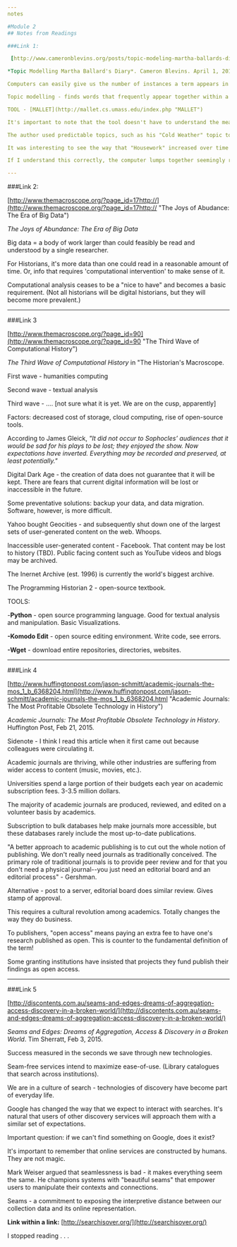 ```yaml
---
notes

#Module 2
## Notes from Readings

###Link 1:

 [http://www.cameronblevins.org/posts/topic-modeling-martha-ballards-diary/](http://www.cameronblevins.org/posts/topic-modeling-martha-ballards-diary/)

*Topic Modelling Martha Ballard's Diary*. Cameron Blevins. April 1, 2010.

Computers can easily give us the number of instances a term appears in a text (i.e. "God"), but has a harder time knowing that "the Author of all my Mercies" also refers to God.

Topic modelling - finds words that frequently appear together within a text, groups them in clusters.

TOOL - [MALLET](http://mallet.cs.umass.edu/index.php "MALLET")

It's important to note that the tool doesn't have to understand the meaning of the words, it simply shows how the words are *used*.

The author used predictable topics, such as his "Cold Weather" topic to measure it against months of the year.  The expected results were to find more instances of "Cold Weather" terms in the winter months.  This is exactly what the program showed, and so the author builds more faith in the power of the program.

It was interesting to see the way that "Housework" increased over time in the diaries. The author expected to see a decrease, but ultimately saw references to Housework increase. That led the author to ask interesting new questions. The patterns would never have been readily apparent to the average human reader.

If I understand this correctly, the computer lumps together seemingly related terms, and then the author attributes a tag to them, such as the aforementioned "Cold Weather".  Then, once a tag or title has been assigned, the author tracks that tag throughout the body of the text.

---
```



###Link 2:

 [http://www.themacroscope.org/?page_id=17http://](http://www.themacroscope.org/?page_id=17http:// "The Joys of Abudance: The Era of Big Data")

*The Joys of Abundance: The Era of Big Data*

Big data = a body of work larger than could feasibly be read and understood by a single researcher.

For Historians, it's more data than one could read in a reasonable amount of time.  Or, info that requires 'computational intervention' to make sense of it.

Computational analysis ceases to be a "nice to have" and becomes a basic requirement. (Not all historians will be digital historians, but they will become more prevalent.)

---
###Link 3

 [http://www.themacroscope.org/?page_id=90](http://www.themacroscope.org/?page_id=90 "The Third Wave of Computational History")


*The Third Wave of Computational History* in "The Historian's Macroscope.


First wave - humanities computing

Second wave - textual analysis

Third wave - .... [not sure what it is yet.  We are on the cusp, apparently]

Factors: decreased cost of storage, cloud computing, rise of open-source tools.

According to James Gleick, 
*"It did not occur to Sophocles’ audiences that it would be sad for his plays to be lost; they enjoyed the show. Now expectations have inverted.  Everything may be recorded and preserved, at least potentially."*

Digital Dark Age - the creation of data does not guarantee that it will be kept. There are fears that current digital information will be lost or inaccessible in the future.

Some preventative solutions: backup your data, and data migration.  Software, however, is more difficult.

Yahoo bought Geocities - and subsequently shut down one of the largest sets of user-generated content on the web. Whoops.

Inaccessible user-generated content - Facebook.  That content may be lost to history (TBD). Public facing content such as YouTube videos and blogs may be archived.

The Inernet Archive (est. 1996) is currently the world's biggest archive.

The Programming Historian 2 - open-source textbook.

TOOLS:

-**Python** - open source programming language.  Good for textual analysis and manipulation. Basic Visualizations.

**-Komodo Edit** - open source editing environment. Write code, see errors.

**-Wget** - download entire repositories, directories, websites.

---

###Link 4

[http://www.huffingtonpost.com/jason-schmitt/academic-journals-the-mos_1_b_6368204.html](http://www.huffingtonpost.com/jason-schmitt/academic-journals-the-mos_1_b_6368204.html "Academic Journals: The Most Profitable Obsolete Technology in History")

*Academic Journals: The Most Profitable Obsolete Technology in History*.  Huffington Post, Feb 21, 2015.

Sidenote - I think I read this article when it first came out because colleagues were circulating it.

Academic journals are thriving, while other industries are suffering from wider access to content (music, movies, etc.).

Universities spend a large portion of their budgets each year on academic subscription fees.  3-3.5 million dollars.

The majority of academic journals are produced, reviewed, and edited on a volunteer basis by academics.

Subscription to bulk databases help make journals more accessible, but these databases rarely include the most up-to-date publications.

"A better approach to academic publishing is to cut out the whole notion of publishing. We don't really need journals as traditionally conceived. The primary role of traditional journals is to provide peer review and for that you don't need a physical journal--you just need an editorial board and an editorial process" - Gershman.

Alternative - post to a server, editorial board does similar review. Gives stamp of approval.

This requires a cultural revolution among academics.  Totally changes the way they do business.

To publishers, "open access" means paying an extra fee to have one's research published as open.  This is counter to the fundamental definition of the term!

Some granting institutions have insisted that projects they fund publish their findings as open access.

---

###Link 5

[http://discontents.com.au/seams-and-edges-dreams-of-aggregation-access-discovery-in-a-broken-world/](http://discontents.com.au/seams-and-edges-dreams-of-aggregation-access-discovery-in-a-broken-world/)

*Seams and Edges: Dreams of Aggregation, Access & Discovery in a Broken World*.  Tim Sherratt, Feb 3, 2015.

Success measured in the seconds we save through new technologies.

Seam-free services intend to maximize ease-of-use. (Library catalogues that search across institutions).

We are in a culture of search - technologies of discovery have become part of everyday life.

Google has changed the way that we expect to interact with searches. It's natural that users of other discovery services will approach them with a similar set of expectations.

Important question: if we can't find something on Google, does it exist?

It's important to remember that online services are constructed by humans.  They are not magic.

Mark Weiser argued that seamlessness is bad - it makes everything seem the same. He champions systems with "beautiful seams" that empower users to manipulate their contexts and connections.

Seams - a commitment to exposing the interpretive distance between our collection data and its online representation.

**Link within a link:**
[http://searchisover.org/](http://searchisover.org/)

I stopped reading . . . 
















